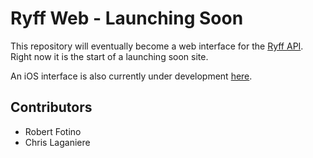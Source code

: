# Ryff Web - Launching Soon

This repository will eventually become a web interface for the [Ryff API](https://github.com/RyffProject/ryff-api). Right now it is the start of a launching soon site.

An iOS interface is also currently under development [here](https://github.com/RyffProject/Ryff).

## Contributors

* Robert Fotino
* Chris Laganiere
